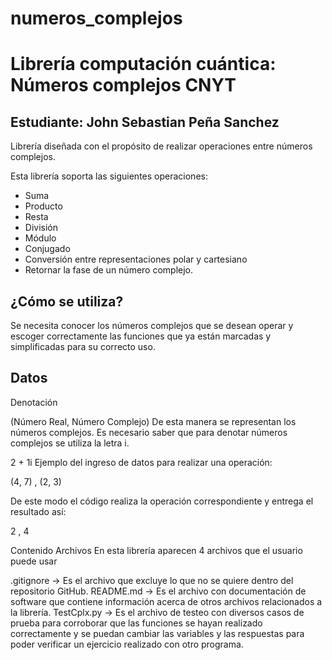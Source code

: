 # numeros_complejos
# Librería computación cuántica: Números complejos CNYT

## **Estudiante:** John Sebastian Peña Sanchez 


Librería diseñada con el propósito de realizar operaciones entre números complejos.

Esta librería soporta las siguientes operaciones:

- Suma
- Producto
- Resta
- División
- Módulo
- Conjugado
- Conversión entre representaciones polar y cartesiano
- Retornar la fase de un número complejo.

## ¿Cómo se utiliza?

Se necesita conocer los números complejos que se desean operar y escoger correctamente las funciones que ya están marcadas y simplificadas para su correcto uso.

## Datos
Denotación

(Número Real, Número Complejo)
De esta manera se representan los números complejos. Es necesario saber que para denotar números complejos se utiliza la letra i.

2 + 1i
Ejemplo del ingreso de datos para realizar una operación:

(4, 7) , (2, 3)

De este modo el código realiza la operación correspondiente y entrega el resultado así:

2 , 4

Contenido
Archivos
En esta librería aparecen 4 archivos que el usuario puede usar

.gitignore -> Es el archivo que excluye lo que no se quiere dentro del repositorio GitHub.
README.md -> Es el archivo con documentación de software que contiene información acerca de otros archivos relacionados a la librería.
TestCplx.py -> Es el archivo de testeo con diversos casos de prueba para corroborar que las funciones se hayan realizado correctamente y se puedan cambiar las variables y las respuestas para poder verificar un ejercicio realizado con otro programa.

